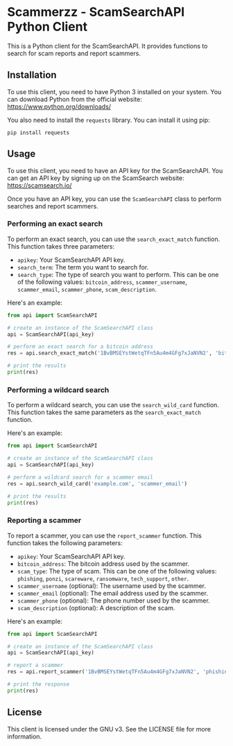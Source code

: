 # Scammerzz - ScamSearchAPI Python Client

This is a Python client for the ScamSearchAPI. It provides functions to search for scam reports and report scammers.

## Installation

To use this client, you need to have Python 3 installed on your system. You can download Python from the official website: https://www.python.org/downloads/

You also need to install the `requests` library. You can install it using pip:

```
pip install requests
```

## Usage

To use this client, you need to have an API key for the ScamSearchAPI. You can get an API key by signing up on the ScamSearch website: https://scamsearch.io/

Once you have an API key, you can use the `ScamSearchAPI` class to perform searches and report scammers.

### Performing an exact search

To perform an exact search, you can use the `search_exact_match` function. This function takes three parameters:

- `apikey`: Your ScamSearchAPI API key.
- `search_term`: The term you want to search for.
- `search_type`: The type of search you want to perform. This can be one of the following values: `bitcoin_address`, `scammer_username`, `scammer_email`, `scammer_phone`, `scam_description`.

Here's an example:

```python
from api import ScamSearchAPI

# create an instance of the ScamSearchAPI class
api = ScamSearchAPI(api_key)

# perform an exact search for a bitcoin address
res = api.search_exact_match('1BvBMSEYstWetqTFn5Au4m4GFg7xJaNVN2', 'bitcoin_address')

# print the results
print(res)
```

### Performing a wildcard search

To perform a wildcard search, you can use the `search_wild_card` function. This function takes the same parameters as the `search_exact_match` function.

Here's an example:

```python
from api import ScamSearchAPI

# create an instance of the ScamSearchAPI class
api = ScamSearchAPI(api_key)

# perform a wildcard search for a scammer email
res = api.search_wild_card('example.com', 'scammer_email')

# print the results
print(res)
```

### Reporting a scammer

To report a scammer, you can use the `report_scammer` function. This function takes the following parameters:

- `apikey`: Your ScamSearchAPI API key.
- `bitcoin_address`: The bitcoin address used by the scammer.
- `scam_type`: The type of scam. This can be one of the following values: `phishing`, `ponzi`, `scareware`, `ransomware`, `tech_support`, `other`.
- `scammer_username` (optional): The username used by the scammer.
- `scammer_email` (optional): The email address used by the scammer.
- `scammer_phone` (optional): The phone number used by the scammer.
- `scam_description` (optional): A description of the scam.

Here's an example:

```python
from api import ScamSearchAPI

# create an instance of the ScamSearchAPI class
api = ScamSearchAPI(api_key)

# report a scammer
res = api.report_scammer('1BvBMSEYstWetqTFn5Au4m4GFg7xJaNVN2', 'phishing', scammer_email='example@example.com', scam_description='This is a phishing scam.')

# print the response
print(res)
```

## License

This client is licensed under the GNU v3. See the LICENSE file for more information.
